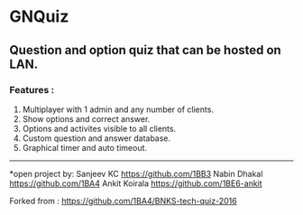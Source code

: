 # GNQuiz

## Question and option quiz that can be hosted on LAN.

### Features :
1. Multiplayer with 1 admin and any number of clients.
2. Show options and correct answer.                                                                     
3. Options and activites visible to all clients.                             
4. Custom question and answer database.                      
5. Graphical timer and auto timeout.

-------------------------------------------------------------------
*open project by:
Sanjeev KC  https://github.com/1BB3
Nabin Dhakal https://github.com/1BA4
Ankit Koirala https://github.com/1BE6-ankit

Forked from : https://github.com/1BA4/BNKS-tech-quiz-2016
